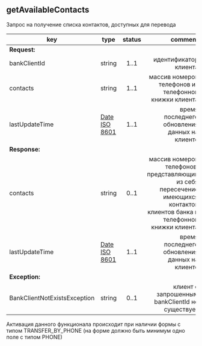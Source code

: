 ## getAvailableContacts

Запрос на получение списка контактов, доступных для перевода

key | type | status | comment
--- | ---- | :----: | ---:
**Request:** | | |
bankClientId | string | 1..1 | идентификатор клиента
contacts | string | 1..1 | массив номеров телефонов из телефонной книжки клиента
lastUpdateTime | [Date ISO 8601](https://ru.wikipedia.org/wiki/ISO_8601) | 1..1 | время последнего обновления данных на клиенте
**Response:** | | |
contacts | string | 0..1 | массив номеров телефонов, представляющий из себя пересечение имеющихся контактов клиентов банка и телефонной книжки клиента
lastUpdateTime | [Date ISO 8601](https://ru.wikipedia.org/wiki/ISO_8601) | 1..1 | время последнего обновления данных на клиенте
**Exception:** | | |
BankClientNotExistsException | string | 0..1 | клиент с запрошенным bankClientId не существует

<aside class="warning">Активация данного функционала происходит при наличии формы c типом TRANSFER_BY_PHONE (на форме должно быть минимум одно поле c типом PHONE)</aside>
